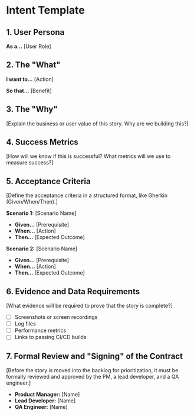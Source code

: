 # Intent Template

## 1. User Persona

**As a...** [User Role]

## 2. The "What"

**I want to...** [Action]

**So that...** [Benefit]

## 3. The "Why"

[Explain the business or user value of this story. Why are we building this?]

## 4. Success Metrics

[How will we know if this is successful? What metrics will we use to measure success?]

## 5. Acceptance Criteria

[Define the acceptance criteria in a structured format, like Gherkin (Given/When/Then).]

**Scenario 1:** [Scenario Name]

*   **Given...** [Prerequisite]
*   **When...** [Action]
*   **Then...** [Expected Outcome]

**Scenario 2:** [Scenario Name]

*   **Given...** [Prerequisite]
*   **When...** [Action]
*   **Then...** [Expected Outcome]

## 6. Evidence and Data Requirements

[What evidence will be required to prove that the story is complete?]

*   [ ] Screenshots or screen recordings
*   [ ] Log files
*   [ ] Performance metrics
*   [ ] Links to passing CI/CD builds

## 7. Formal Review and "Signing" of the Contract

[Before the story is moved into the backlog for prioritization, it must be formally reviewed and approved by the PM, a lead developer, and a QA engineer.]

*   **Product Manager:** [Name]
*   **Lead Developer:** [Name]
*   **QA Engineer:** [Name]
